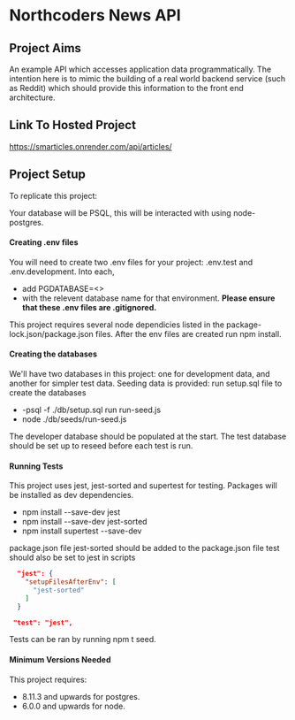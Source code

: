 # Northcoders News API

## Project Aims ##
An example API which accesses application data programmatically. The intention here is to mimic the building of a real world backend service (such as Reddit) which should provide this information to the front end architecture.

## Link To Hosted Project ##
https://smarticles.onrender.com/api/articles/

## Project Setup ##

To replicate this project:

Your database will be PSQL, this will be interacted with using node-postgres.

#### Creating .env files ####
You will need to create two .env files for your project: .env.test and .env.development. Into each, 
- add PGDATABASE=<> 
- with the relevent database name for that environment. __Please ensure that these .env files are .gitignored.__ 

This project requires several node dependicies listed in the package-lock.json/package.json files. After the env files are created run npm install.

#### Creating the databases ####
We'll have two databases in this project: one for development data, and another for simpler test data.
Seeding data is provided:
run setup.sql file to create the databases 
- -psql -f ./db/setup.sql
run run-seed.js 
- node ./db/seeds/run-seed.js

The developer database should be populated at the start.
The test database should be set up to reseed before each test is run.

#### Running Tests ####
This project uses jest, jest-sorted and supertest for testing. 
Packages will be installed as dev dependencies.

- npm install --save-dev jest
- npm install --save-dev jest-sorted
- npm install supertest --save-dev

package.json file
jest-sorted should be added to the package.json file
test should also be set to jest in scripts

```json 
  "jest": {
    "setupFilesAfterEnv": [
      "jest-sorted"
    ]
  }
```

```json
 "test": "jest",
```
Tests can be ran by running npm t seed.

#### Minimum Versions Needed ####
This project requires:
- 8.11.3 and upwards for postgres.
- 6.0.0 and upwards for node.